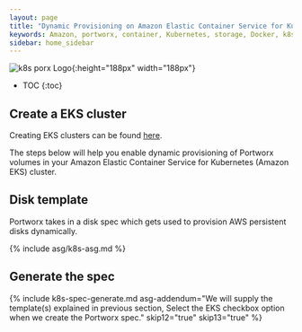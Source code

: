```yaml
---
layout: page
title: "Dynamic Provisioning on Amazon Elastic Container Service for Kubernetes (Amazon EKS)"
keywords: Amazon, portworx, container, Kubernetes, storage, Docker, k8s, pv, persistent disk, eks
sidebar: home_sidebar
---
```


![k8s porx Logo](/images/k8s-porx.png){:height="188px" width="188px"}

* TOC
{:toc}


## Create a EKS cluster

Creating EKS clusters can be found [here](https://aws.amazon.com/eks/).

The steps below will help you enable dynamic provisioning of Portworx volumes in your Amazon Elastic Container Service for Kubernetes (Amazon EKS) cluster.

## Disk template
Portworx takes in a disk spec which gets used to provision AWS persistent disks dynamically.

{% include asg/k8s-asg.md %}

## Generate the spec

{% include k8s-spec-generate.md asg-addendum="We will supply the template(s) explained in previous section,  Select the EKS checkbox option when we create the Portworx spec." skip12="true" skip13="true" %}
